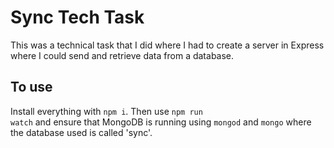 # Sync Tech Task

This was a technical task that I did where I had to create a server in Express where I could send and retrieve data from a database.

## To use

Install everything with <code>npm i</code>. Then use <code>npm run watch</code> and ensure that MongoDB is running using <code>mongod</code> and <code>mongo</code> where the database used is called 'sync'.